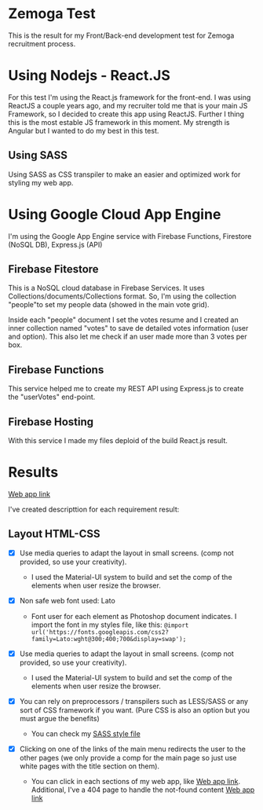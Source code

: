 # Zemoga Test
This is the result for my Front/Back-end development test for Zemoga recruitment process. 

# Using Nodejs - React.JS
For this test I'm using the React.js framework for the front-end. I was using ReactJS a couple years ago, and my recruiter told me that is your main JS Framework, so I decided to create this app using ReactJS. Further I thing this is the most estable JS framework in this moment. My strength is Angular but I wanted to do my best in this test.  

## Using SASS
Using SASS as CSS transpiler to make an easier and optimized work for styling my web app.

# Using Google Cloud App Engine
I'm using the Google App Engine service with Firebase Functions, Firestore (NoSQL DB), Express.js (API)

## Firebase Fitestore
This is a NoSQL cloud database in Firebase Services. It uses Collections/documents/Collections format. So, I'm using the collection "people"to set my people data (showed in the main vote grid).

Inside each "people" document I set the votes resume and I created an inner collection named "votes" to save de detailed votes information (user and option). This also let me check if an user made more than 3 votes per box.

## Firebase Functions
This service helped me to create my REST API using Express.js to create the "userVotes" end-point.

## Firebase Hosting
With this service I made my files deploid of the build React.js result.

# Results

[Web app link](https://zemoga-codealvarez.web.app/)

I've created descripttion for each requirement result:

## Layout HTML-CSS

- [x] Use media queries to adapt the layout in small screens. (comp not provided, so use your creativity).
    - I used the Material-UI system to build and set the comp of the elements when user resize the browser.

- [x] Non safe web font used: Lato
    - Font user for each element as Photoshop document indicates. I import the font in my styles file, like this:
    `@import url('https://fonts.googleapis.com/css2?family=Lato:wght@300;400;700&display=swap');`

- [x] Use media queries to adapt the layout in small screens. (comp not provided, so use your creativity).
    - I used the Material-UI system to build and set the comp of the elements when user resize the browser.

- [x] You can rely on preprocessors / transpilers such as LESS/SASS or any sort of CSS framework if you want. (Pure CSS is also an option but you must argue the benefits)
    - You can check my [SASS style file](front/src/styles/custom.scss)

- [x] Clicking on one of the links of the main menu redirects the user to the other pages (we only provide a comp for the main page so just use white pages with the title section on them).
    - You can click in each sections of my web app, like [Web app link](https://zemoga-codealvarez.web.app/how-it-works). Additional, I've a 404 page to handle the not-found content [Web app link](https://zemoga-codealvarez.web.app/anypage)

    




